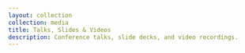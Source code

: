```yaml
---
layout: collection
collection: media
title: Talks, Slides & Videos
description: Conference talks, slide decks, and video recordings.
---
```

